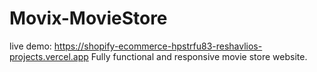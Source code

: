 # Movix-MovieStore
live demo: https://shopify-ecommerce-hpstrfu83-reshavlios-projects.vercel.app
Fully functional and responsive movie store website.

